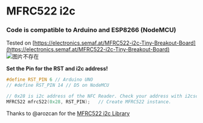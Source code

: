 # MFRC522 i2c 
### Code is compatible to Arduino and ESP8266 (NodeMCU)

Tested on [https://electronics.semaf.at/MFRC522-i2c-Tiny-Breakout-Board](https://electronics.semaf.at/MFRC522-i2c-Tiny-Breakout-Board)
![图片不存在](https://cdn.semaf.at/media/image/product/1748/md/mfrc522-i2c-tiny-breakout-board.jpg "MFRC522 i2c Breakout Board")

__Set the Pin for the RST and i2c address!__
```c++
#define RST_PIN 6 // Arduino UNO
// #define RST_PIN 14 // D5 on NodeMCU

// 0x28 is i2c address of the NFC Reader. Check your address with i2cscanner if not match.
MFRC522 mfrc522(0x28, RST_PIN);   // Create MFRC522 instance.
```

Thanks to @arozcan for the [MFRC522 i2c Library](https://github.com/arozcan/MFRC522-I2C-Library)
